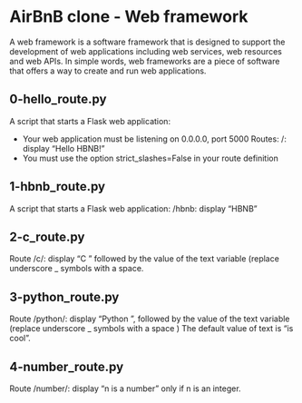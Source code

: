 # AirBnB clone - Web framework
A web framework is a software framework that is designed to support the development of web applications including web services, web resources and web APIs. 
In simple words, web frameworks are a piece of software that offers a way to create and run web applications.
## 0-hello_route.py
A script that starts a Flask web application:

* Your web application must be listening on 0.0.0.0, port 5000
Routes:
/: display “Hello HBNB!”
* You must use the option strict_slashes=False in your route definition
## 1-hbnb_route.py
A script that starts a Flask web application: /hbnb: display “HBNB”
## 2-c_route.py
Route /c/<text>: display “C ” followed by the value of the text variable (replace underscore _ symbols with a space.
## 3-python_route.py
Route /python/<text>: display “Python ”, followed by the value of the text variable (replace underscore _ symbols with a space )
The default value of text is “is cool”.
## 4-number_route.py
Route /number/<n>: display “n is a number” only if n is an integer.

